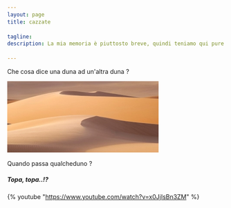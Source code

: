 ```yaml
---
layout: page
title: cazzate

tagline:  
description: La mia memoria è piuttosto breve, quindi teniamo qui pure le cazzate

---
```

Che cosa dice una duna ad un'altra duna ? 

![dune](img/dune.jpg)

Quando passa qualcheduno ? 

##### Topa, topa..!?
{% youtube "https://www.youtube.com/watch?v=x0JjIsBn3ZM" %}
